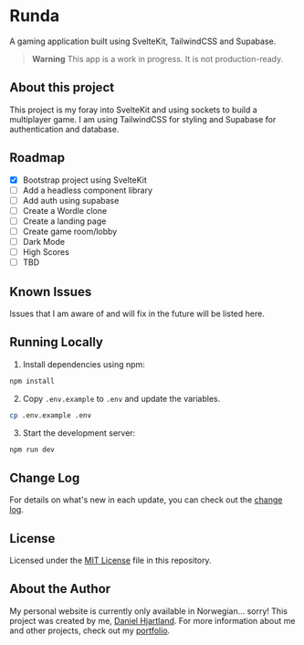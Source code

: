 # Runda

A gaming application built using SvelteKit, TailwindCSS and Supabase.

> **Warning**
> This app is a work in progress. It is not production-ready.

## About this project

This project is my foray into SvelteKit and using sockets to build a multiplayer game.
I am using TailwindCSS for styling and Supabase for authentication and database.

## Roadmap

- [x] Bootstrap project using SvelteKit
- [ ] Add a headless component library
- [ ] Add auth using supabase
- [ ] Create a Wordle clone
- [ ] Create a landing page
- [ ] Create game room/lobby
- [ ] Dark Mode
- [ ] High Scores
- [ ] TBD

## Known Issues

Issues that I am aware of and will fix in the future will be listed here.

## Running Locally

1. Install dependencies using npm:

```zsh
npm install
```

2. Copy `.env.example` to `.env` and update the variables.

```zsh
cp .env.example .env
```

3. Start the development server:

```zsh
npm run dev
```

## Change Log

For details on what's new in each update, you can check out the [change log](CHANGELOG.md).

## License

Licensed under the [MIT License](LICENSE.md) file in this repository.

## About the Author

My personal website is currently only available in Norwegian... sorry!
This project was created by me, [Daniel Hjartland](http://hjartland.com).
For more information about me and other projects, check out my [portfolio](https://hjartland.dev/portefølje).
